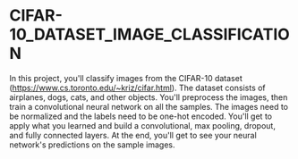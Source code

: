 # CIFAR-10_DATASET_IMAGE_CLASSIFICATION
In this project, you'll classify images from the CIFAR-10 dataset (https://www.cs.toronto.edu/~kriz/cifar.html). The dataset consists of airplanes, dogs, cats, and other objects. You'll preprocess the images, then train a convolutional neural network on all the samples. The images need to be normalized and the labels need to be one-hot encoded. You'll get to apply what you learned and build a convolutional, max pooling, dropout, and fully connected layers. At the end, you'll get to see your neural network's predictions on the sample images.
